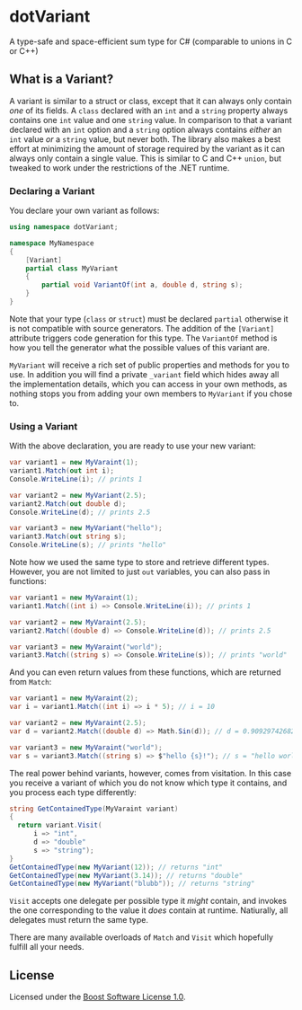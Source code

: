 # dotVariant
A type-safe and space-efficient sum type for C# (comparable to unions in C or C++)

## What is a Variant?
A variant is similar to a struct or class, except that it can always only contain _one_ of its fields. A `class` declared with an `int` and a `string` property always contains one `int` value and one `string` value. In comparison to that a variant declared with an `int` option and a `string` option always contains _either_ an `int` value _or_ a `string` value, but never both. The library also makes a best effort at minimizing the amount of storage required by the variant as it can always only contain a single value. This is similar to C and C++ `union`, but tweaked to work under the restrictions of the .NET runtime.

### Declaring a Variant
You declare your own variant as follows:
```csharp
using namespace dotVariant;

namespace MyNamespace
{
    [Variant]
    partial class MyVariant
    {
        partial void VariantOf(int a, double d, string s);
    }
}
```
Note that your type (`class` or `struct`) must be declared `partial` otherwise it is not compatible with source generators. The addition of the `[Variant]` attribute triggers code generation for this type. The `VariantOf` method is how you tell the generator what the possible values of this variant are.

`MyVariant` will receive a rich set of public properties and methods for you to use. In addition you will find a private `_variant` field which hides away all the implementation details, which you can access in your own methods, as nothing stops you from adding your own members to `MyVariant` if you chose to.

### Using a Variant
With the above declaration, you are ready to use your new variant:
```csharp
var variant1 = new MyVaraint(1);
variant1.Match(out int i);
Console.WriteLine(i); // prints 1

var variant2 = new MyVariant(2.5);
variant2.Match(out double d);
Console.WriteLine(d); // prints 2.5

var variant3 = new MyVariant("hello");
variant3.Match(out string s);
Console.WriteLine(s); // prints "hello"
```
Note how we used the same type to store and retrieve different types. However, you are not limited to just `out` variables, you can also pass in functions:
```csharp
var variant1 = new MyVaraint(1);
variant1.Match((int i) => Console.WriteLine(i)); // prints 1

var variant2 = new MyVaraint(2.5);
variant2.Match((double d) => Console.WriteLine(d)); // prints 2.5

var variant3 = new MyVaraint("world");
variant3.Match((string s) => Console.WriteLine(s)); // prints "world"
```
And you can even return values from these functions, which are returned from `Match`:
```csharp
var variant1 = new MyVaraint(2);
var i = variant1.Match((int i) => i * 5); // i = 10

var variant2 = new MyVaraint(2.5);
var d = variant2.Match((double d) => Math.Sin(d)); // d = 0.90929742682568171

var variant3 = new MyVaraint("world");
var s = variant3.Match((string s) => $"hello {s}!"); // s = "hello world!"
```
The real power behind variants, however, comes from visitation. In this case you receive a variant of which you do not know which type it contains, and you process each type differently:
```csharp
string GetContainedType(MyVaraint variant)
{
  return variant.Visit(
      i => "int",
      d => "double"
      s => "string");
}
GetContainedType(new MyVariant(12)); // returns "int"
GetContainedType(new MyVariant(3.14)); // returns "double"
GetContainedType(new MyVariant("blubb")); // returns "string"
```
`Visit` accepts one delegate per possible type it _might_ contain, and invokes the one corresponding to the value it _does_ contain at runtime. Natiurally, all delegates must return the same type.

There are many available overloads of `Match` and `Visit` which hopefully fulfill all your needs.

## License
Licensed under the [Boost Software License 1.0](LICENSE.txt).
